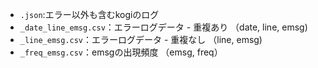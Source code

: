 
- ```.json```:エラー以外も含むkogiのログ
- ```_date_line_emsg.csv```：エラーログデータ - 重複あり （date, line, emsg)
- ```_line_emsg.csv```：エラーログデータ - 重複なし （line, emsg)
- ```_freq_emsg.csv```：emsgの出現頻度 （emsg, freq）
